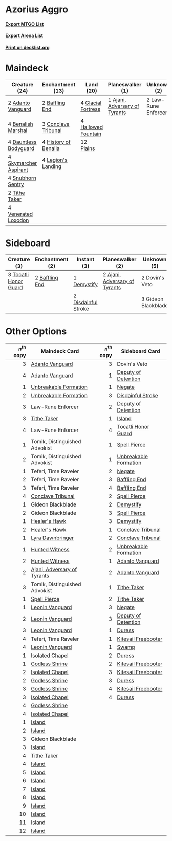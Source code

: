 # Azorius Aggro

#### [Export MTGO List](../collection/Azorius%20Aggro/Azorius%20Aggro.txt)
#### [Export Arena List](../collection/Azorius%20Aggro/Azorius%20Aggro_arena.txt)
#### [Print on decklist.org](http://decklist.org/?deckmain=2%09Adanto%20Vanguard%0A1%09Ajani,%20Adversary%20of%20Tyrants%0A2%09Baffling%20End%0A4%09Benalish%20Marshal%0A3%09Conclave%20Tribunal%0A4%09Dauntless%20Bodyguard%0A4%09Glacial%20Fortress%0A4%09Hallowed%20Fountain%0A4%09History%20of%20Benalia%0A2%09Law-Rune%20Enforcer%0A4%09Legion's%20Landing%0A12%09Plains%0A4%09Skymarcher%20Aspirant%0A4%09Snubhorn%20Sentry%0A2%09Tithe%20Taker%0A4%09Venerated%20Loxodon&deckside=2%09Ajani,%20Adversary%20of%20Tyrants%0A2%09Baffling%20End%0A1%09Demystify%0A2%09Disdainful%20Stroke%0A2%09Dovin's%20Veto%0A3%09Gideon%20Blackblade%0A3%09Tocatli%20Honor%20Guard)
# Maindeck

|                                         Creature (24)                                          |                                       Enchantment (13)                                        |                                          Land (20)                                          |                                            Planeswalker (1)                                            |    Unknown (2)    |
|------------------------------------------------------------------------------------------------|-----------------------------------------------------------------------------------------------|---------------------------------------------------------------------------------------------|--------------------------------------------------------------------------------------------------------|-------------------|
|2 [Adanto Vanguard](http://gatherer.wizards.com/Pages/Card/Details.aspx?multiverseid=435152)    |2 [Baffling End](http://gatherer.wizards.com/Pages/Card/Details.aspx?multiverseid=439658)      |4 [Glacial Fortress](http://gatherer.wizards.com/Pages/Card/Details.aspx?multiverseid=190562)|1 [Ajani, Adversary of Tyrants](http://gatherer.wizards.com/Pages/Card/Details.aspx?multiverseid=447139)|2 Law-Rune Enforcer|
|4 [Benalish Marshal](http://gatherer.wizards.com/Pages/Card/Details.aspx?multiverseid=442894)   |3 [Conclave Tribunal](http://gatherer.wizards.com/Pages/Card/Details.aspx?multiverseid=452756) |4 [Hallowed Fountain](http://gatherer.wizards.com/Pages/Card/Details.aspx?multiverseid=97071)|                                                                                                        |                   |
|4 [Dauntless Bodyguard](http://gatherer.wizards.com/Pages/Card/Details.aspx?multiverseid=442902)|4 [History of Benalia](http://gatherer.wizards.com/Pages/Card/Details.aspx?multiverseid=442909)|12 [Plains](http://gatherer.wizards.com/Pages/Card/Details.aspx?multiverseid=439856)         |                                                                                                        |                   |
|4 [Skymarcher Aspirant](http://gatherer.wizards.com/Pages/Card/Details.aspx?multiverseid=439678)|4 [Legion's Landing](http://gatherer.wizards.com/Pages/Card/Details.aspx?multiverseid=435173)  |                                                                                             |                                                                                                        |                   |
|4 [Snubhorn Sentry](http://gatherer.wizards.com/Pages/Card/Details.aspx?multiverseid=439680)    |                                                                                               |                                                                                             |                                                                                                        |                   |
|2 [Tithe Taker](http://gatherer.wizards.com/Pages/Card/Details.aspx?multiverseid=457171)        |                                                                                               |                                                                                             |                                                                                                        |                   |
|4 [Venerated Loxodon](http://gatherer.wizards.com/Pages/Card/Details.aspx?multiverseid=452780)  |                                                                                               |                                                                                             |                                                                                                        |                   |


# Sideboard

|                                          Creature (3)                                          |                                     Enchantment (2)                                     |                                         Instant (3)                                          |                                            Planeswalker (2)                                            |    Unknown (5)    |
|------------------------------------------------------------------------------------------------|-----------------------------------------------------------------------------------------|----------------------------------------------------------------------------------------------|--------------------------------------------------------------------------------------------------------|-------------------|
|3 [Tocatli Honor Guard](http://gatherer.wizards.com/Pages/Card/Details.aspx?multiverseid=435194)|2 [Baffling End](http://gatherer.wizards.com/Pages/Card/Details.aspx?multiverseid=439658)|1 [Demystify](http://gatherer.wizards.com/Pages/Card/Details.aspx?multiverseid=129524)        |2 [Ajani, Adversary of Tyrants](http://gatherer.wizards.com/Pages/Card/Details.aspx?multiverseid=447139)|2 Dovin's Veto     |
|                                                                                                |                                                                                         |2 [Disdainful Stroke](http://gatherer.wizards.com/Pages/Card/Details.aspx?multiverseid=420705)|                                                                                                        |3 Gideon Blackblade|


# Other Options

|*n*<sup>th</sup> copy|                                            Maindeck Card                                             |*n*<sup>th</sup> copy|                                         Sideboard Card                                         |
|--------------------:|------------------------------------------------------------------------------------------------------|--------------------:|------------------------------------------------------------------------------------------------|
|                    3|[Adanto Vanguard](http://gatherer.wizards.com/Pages/Card/Details.aspx?multiverseid=435152)            |                    3|Dovin's Veto                                                                                    |
|                    4|[Adanto Vanguard](http://gatherer.wizards.com/Pages/Card/Details.aspx?multiverseid=435152)            |                    1|[Deputy of Detention](http://gatherer.wizards.com/Pages/Card/Details.aspx?multiverseid=457309)  |
|                    1|[Unbreakable Formation](http://gatherer.wizards.com/Pages/Card/Details.aspx?multiverseid=457173)      |                    1|[Negate](http://gatherer.wizards.com/Pages/Card/Details.aspx?multiverseid=423707)               |
|                    2|[Unbreakable Formation](http://gatherer.wizards.com/Pages/Card/Details.aspx?multiverseid=457173)      |                    3|[Disdainful Stroke](http://gatherer.wizards.com/Pages/Card/Details.aspx?multiverseid=420705)    |
|                    3|Law-Rune Enforcer                                                                                     |                    2|[Deputy of Detention](http://gatherer.wizards.com/Pages/Card/Details.aspx?multiverseid=457309)  |
|                    3|[Tithe Taker](http://gatherer.wizards.com/Pages/Card/Details.aspx?multiverseid=457171)                |                    1|[Island](http://gatherer.wizards.com/Pages/Card/Details.aspx?multiverseid=439857)               |
|                    4|Law-Rune Enforcer                                                                                     |                    4|[Tocatli Honor Guard](http://gatherer.wizards.com/Pages/Card/Details.aspx?multiverseid=435194)  |
|                    1|Tomik, Distinguished Advokist                                                                         |                    1|[Spell Pierce](http://gatherer.wizards.com/Pages/Card/Details.aspx?multiverseid=425876)         |
|                    2|Tomik, Distinguished Advokist                                                                         |                    1|[Unbreakable Formation](http://gatherer.wizards.com/Pages/Card/Details.aspx?multiverseid=457173)|
|                    1|Teferi, Time Raveler                                                                                  |                    2|[Negate](http://gatherer.wizards.com/Pages/Card/Details.aspx?multiverseid=423707)               |
|                    2|Teferi, Time Raveler                                                                                  |                    3|[Baffling End](http://gatherer.wizards.com/Pages/Card/Details.aspx?multiverseid=439658)         |
|                    3|Teferi, Time Raveler                                                                                  |                    4|[Baffling End](http://gatherer.wizards.com/Pages/Card/Details.aspx?multiverseid=439658)         |
|                    4|[Conclave Tribunal](http://gatherer.wizards.com/Pages/Card/Details.aspx?multiverseid=452756)          |                    2|[Spell Pierce](http://gatherer.wizards.com/Pages/Card/Details.aspx?multiverseid=425876)         |
|                    1|Gideon Blackblade                                                                                     |                    2|[Demystify](http://gatherer.wizards.com/Pages/Card/Details.aspx?multiverseid=129524)            |
|                    2|Gideon Blackblade                                                                                     |                    3|[Spell Pierce](http://gatherer.wizards.com/Pages/Card/Details.aspx?multiverseid=425876)         |
|                    1|[Healer's Hawk](http://gatherer.wizards.com/Pages/Card/Details.aspx?multiverseid=452764)              |                    3|[Demystify](http://gatherer.wizards.com/Pages/Card/Details.aspx?multiverseid=129524)            |
|                    2|[Healer's Hawk](http://gatherer.wizards.com/Pages/Card/Details.aspx?multiverseid=452764)              |                    1|[Conclave Tribunal](http://gatherer.wizards.com/Pages/Card/Details.aspx?multiverseid=452756)    |
|                    1|[Lyra Dawnbringer](http://gatherer.wizards.com/Pages/Card/Details.aspx?multiverseid=442914)           |                    2|[Conclave Tribunal](http://gatherer.wizards.com/Pages/Card/Details.aspx?multiverseid=452756)    |
|                    1|[Hunted Witness](http://gatherer.wizards.com/Pages/Card/Details.aspx?multiverseid=452765)             |                    2|[Unbreakable Formation](http://gatherer.wizards.com/Pages/Card/Details.aspx?multiverseid=457173)|
|                    2|[Hunted Witness](http://gatherer.wizards.com/Pages/Card/Details.aspx?multiverseid=452765)             |                    1|[Adanto Vanguard](http://gatherer.wizards.com/Pages/Card/Details.aspx?multiverseid=435152)      |
|                    2|[Ajani, Adversary of Tyrants](http://gatherer.wizards.com/Pages/Card/Details.aspx?multiverseid=447139)|                    2|[Adanto Vanguard](http://gatherer.wizards.com/Pages/Card/Details.aspx?multiverseid=435152)      |
|                    3|Tomik, Distinguished Advokist                                                                         |                    1|[Tithe Taker](http://gatherer.wizards.com/Pages/Card/Details.aspx?multiverseid=457171)          |
|                    1|[Spell Pierce](http://gatherer.wizards.com/Pages/Card/Details.aspx?multiverseid=425876)               |                    2|[Tithe Taker](http://gatherer.wizards.com/Pages/Card/Details.aspx?multiverseid=457171)          |
|                    1|[Leonin Vanguard](http://gatherer.wizards.com/Pages/Card/Details.aspx?multiverseid=447158)            |                    3|[Negate](http://gatherer.wizards.com/Pages/Card/Details.aspx?multiverseid=423707)               |
|                    2|[Leonin Vanguard](http://gatherer.wizards.com/Pages/Card/Details.aspx?multiverseid=447158)            |                    3|[Deputy of Detention](http://gatherer.wizards.com/Pages/Card/Details.aspx?multiverseid=457309)  |
|                    3|[Leonin Vanguard](http://gatherer.wizards.com/Pages/Card/Details.aspx?multiverseid=447158)            |                    1|[Duress](http://gatherer.wizards.com/Pages/Card/Details.aspx?multiverseid=14557)                |
|                    4|Teferi, Time Raveler                                                                                  |                    1|[Kitesail Freebooter](http://gatherer.wizards.com/Pages/Card/Details.aspx?multiverseid=435264)  |
|                    4|[Leonin Vanguard](http://gatherer.wizards.com/Pages/Card/Details.aspx?multiverseid=447158)            |                    1|[Swamp](http://gatherer.wizards.com/Pages/Card/Details.aspx?multiverseid=439858)                |
|                    1|[Isolated Chapel](http://gatherer.wizards.com/Pages/Card/Details.aspx?multiverseid=443129)            |                    2|[Duress](http://gatherer.wizards.com/Pages/Card/Details.aspx?multiverseid=14557)                |
|                    1|[Godless Shrine](http://gatherer.wizards.com/Pages/Card/Details.aspx?multiverseid=405099)             |                    2|[Kitesail Freebooter](http://gatherer.wizards.com/Pages/Card/Details.aspx?multiverseid=435264)  |
|                    2|[Isolated Chapel](http://gatherer.wizards.com/Pages/Card/Details.aspx?multiverseid=443129)            |                    3|[Kitesail Freebooter](http://gatherer.wizards.com/Pages/Card/Details.aspx?multiverseid=435264)  |
|                    2|[Godless Shrine](http://gatherer.wizards.com/Pages/Card/Details.aspx?multiverseid=405099)             |                    3|[Duress](http://gatherer.wizards.com/Pages/Card/Details.aspx?multiverseid=14557)                |
|                    3|[Godless Shrine](http://gatherer.wizards.com/Pages/Card/Details.aspx?multiverseid=405099)             |                    4|[Kitesail Freebooter](http://gatherer.wizards.com/Pages/Card/Details.aspx?multiverseid=435264)  |
|                    3|[Isolated Chapel](http://gatherer.wizards.com/Pages/Card/Details.aspx?multiverseid=443129)            |                    4|[Duress](http://gatherer.wizards.com/Pages/Card/Details.aspx?multiverseid=14557)                |
|                    4|[Godless Shrine](http://gatherer.wizards.com/Pages/Card/Details.aspx?multiverseid=405099)             |                     |                                                                                                |
|                    4|[Isolated Chapel](http://gatherer.wizards.com/Pages/Card/Details.aspx?multiverseid=443129)            |                     |                                                                                                |
|                    1|[Island](http://gatherer.wizards.com/Pages/Card/Details.aspx?multiverseid=439857)                     |                     |                                                                                                |
|                    2|[Island](http://gatherer.wizards.com/Pages/Card/Details.aspx?multiverseid=439857)                     |                     |                                                                                                |
|                    3|Gideon Blackblade                                                                                     |                     |                                                                                                |
|                    3|[Island](http://gatherer.wizards.com/Pages/Card/Details.aspx?multiverseid=439857)                     |                     |                                                                                                |
|                    4|[Tithe Taker](http://gatherer.wizards.com/Pages/Card/Details.aspx?multiverseid=457171)                |                     |                                                                                                |
|                    4|[Island](http://gatherer.wizards.com/Pages/Card/Details.aspx?multiverseid=439857)                     |                     |                                                                                                |
|                    5|[Island](http://gatherer.wizards.com/Pages/Card/Details.aspx?multiverseid=439857)                     |                     |                                                                                                |
|                    6|[Island](http://gatherer.wizards.com/Pages/Card/Details.aspx?multiverseid=439857)                     |                     |                                                                                                |
|                    7|[Island](http://gatherer.wizards.com/Pages/Card/Details.aspx?multiverseid=439857)                     |                     |                                                                                                |
|                    8|[Island](http://gatherer.wizards.com/Pages/Card/Details.aspx?multiverseid=439857)                     |                     |                                                                                                |
|                    9|[Island](http://gatherer.wizards.com/Pages/Card/Details.aspx?multiverseid=439857)                     |                     |                                                                                                |
|                   10|[Island](http://gatherer.wizards.com/Pages/Card/Details.aspx?multiverseid=439857)                     |                     |                                                                                                |
|                   11|[Island](http://gatherer.wizards.com/Pages/Card/Details.aspx?multiverseid=439857)                     |                     |                                                                                                |
|                   12|[Island](http://gatherer.wizards.com/Pages/Card/Details.aspx?multiverseid=439857)                     |                     |                                                                                                |

